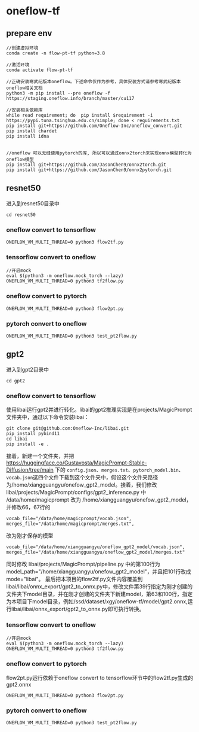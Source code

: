 # oneflow-tf

## prepare env
```
//创建虚拟环境
conda create -n flow-pt-tf python=3.8

//激活环境
conda activate flow-pt-tf

//正确安装寒武纪版本oneflow。下述命令仅作为参考，具体安装方式请参考寒武纪版本oneflow相关文档
python3 -m pip install --pre oneflow -f https://staging.oneflow.info/branch/master/cu117

//安装相关依赖库
while read requirement; do  pip install $requirement -i https://pypi.tuna.tsinghua.edu.cn/simple; done < requirements.txt
pip install git+https://github.com/Oneflow-Inc/oneflow_convert.git
pip install chardet 
pip install idna 


//oneflow 可以无缝使用pytorch的库, 所以可以通过onnx2torch来实现onnx模型转化为oneflow模型
pip install git+https://github.com/JasonChen9/onnx2torch.git
pip install git+https://github.com/JasonChen9/onnx2pytorch.git
```

## resnet50 
进入到resnet50目录中
```
cd resnet50
```
### oneflow convert to tensorflow
```
ONEFLOW_VM_MULTI_THREAD=0 python3 flow2tf.py
```

### tensorflow convert to oneflow
```
//开启mock
eval $(python3 -m oneflow.mock_torch --lazy)
ONEFLOW_VM_MULTI_THREAD=0 python3 tf2flow.py
```

### oneflow convert to pytorch
```
ONEFLOW_VM_MULTI_THREAD=0 python3 flow2pt.py
```

### pytorch convert to oneflow
```
ONEFLOW_VM_MULTI_THREAD=0 python3 test_pt2flow.py
``` 

## gpt2
进入到gpt2目录中
```
cd gpt2
```
### oneflow convert to tensorflow
使用libai运行gpt2并进行转化。libai的gpt2推理实现是在projects/MagicPrompt文件夹中，通过以下命令安装libai：
```
git clone git@github.com:Oneflow-Inc/libai.git
pip install pybind11
cd libai
pip install -e .
```
接着，新建一个文件夹，并把 https://huggingface.co/Gustavosta/MagicPrompt-Stable-Diffusion/tree/main 下的 `config.json`、`merges.txt`、`pytorch_model.bin`、`vocab.json`这四个文件下载到这个文件夹中，假设这个文件夹路径为/home/xiangguangyu/onefow_gpt2_model。接着，我们修改 libai/projects/MagicPrompt/configs/gpt2_inference.py 中 /data/home/magicprompt 改为 /home/xiangguangyu/onefow_gpt2_model，并修改66，67行的
```
vocab_file="/data/home/magicprompt/vocab.json", 
merges_file="/data/home/magicprompt/merges.txt",
```
改为刚才保存的模型
```
vocab_file="/data/home/xiangguangyu/oneflow_gpt2_model/vocab.json", 
merges_file="/data/home/xiangguangyu/oneflow_gpt2_model/merges.txt"
```
同时修改 libai/projects/MagicPrompt/pipeline.py 中的第100行为model_path="/home/xiangguangyu/onefow_gpt2_model"，并且把101行改成mode="libai"。
最后把本项目的flow2tf.py文件内容覆盖到libai/libai/onnx_export/gpt2_to_onnx.py中，修改文件第39行指定为刚才创建的文件夹下model目录，并在刚才创建的文件夹下新建model，第63和100行，指定为本项目下model目录，例如/ssd/dataset/xgy/oneflow-tf/model/gpt2.onnx,运行libai/libai/onnx_export/gpt2_to_onnx.py即可执行转换。

### tensorflow convert to oneflow
```
//开启mock
eval $(python3 -m oneflow.mock_torch --lazy)
ONEFLOW_VM_MULTI_THREAD=0 python3 tf2flow.py
```

### oneflow convert to pytorch
 flow2pt.py运行依赖于oneflow convert to tensorflow环节中的flow2tf.py生成的gpt2.onnx
```
ONEFLOW_VM_MULTI_THREAD=0 python3 flow2pt.py
```

### pytorch convert to oneflow
```
ONEFLOW_VM_MULTI_THREAD=0 python3 test_pt2flow.py
``` 
